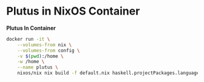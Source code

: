 # Plutus in NixOS Container
__Plutus In Container__

```bash
docker run -it \
    --volumes-from nix \
    --volumes-from config \
    -v $(pwd):/home \
    -w /home \
    --name plutus \
    nixos/nix nix build -f default.nix haskell.projectPackages.language-plutus-core
```

